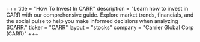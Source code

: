 +++
title = "How To Invest In CARR"
description = "Learn how to invest in CARR with our comprehensive guide. Explore market trends, financials, and the social pulse to help you make informed decisions when analyzing $CARR."
ticker = "CARR"
layout = "stocks"
company = "Carrier Global Corp (CARR)"
+++

